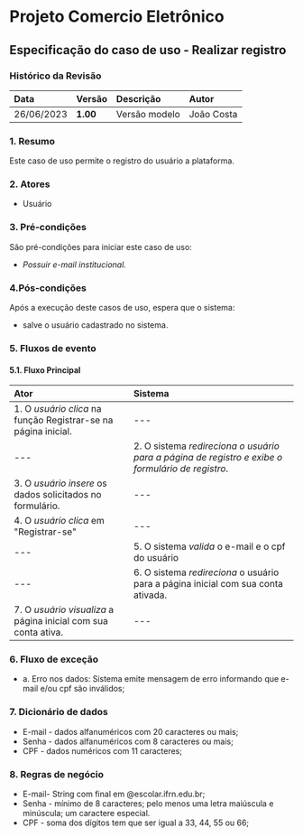 ﻿
# Projeto Comercio Eletrônico

## Especificação do caso de uso - Realizar registro

### Histórico da Revisão
|  Data  | Versão | Descrição | Autor |
|:-------|:-------|:----------|:------|
| 26/06/2023 | **1.00** | Versão modelo  | João Costa |


### 1. Resumo 
Este caso de uso permite o registro do usuário a plataforma.


### 2. Atores 
- Usuário

### 3. Pré-condições
São pré-condições para iniciar este caso de uso:
- _Possuir e-mail institucional._

### 4.Pós-condições
Após a execução deste casos de uso, espera que o sistema:
- salve o usuário cadastrado no sistema.

### 5. Fluxos de evento

#### 5.1. Fluxo Principal 

|  Ator  | Sistema |
|:-------|:------- |
|1. O _usuário_ _clica_ na função Registrar-se na página inicial. | --- |
| --- |2. O sistema _redireciona o usuário para a página de registro e exibe o formulário de registro_.| --- |
|3. O _usuário_ _insere_ os dados solicitados no formulário. | --- |
|4. O _usuário_ _clica_ em "Registrar-se" |--- |
|---| 5. O sistema _valida_ o e-mail e o cpf do usuário |
|--- | 6. O sistema _redireciona_ o usuário para a página inicial com sua conta ativada. |
|7. O _usuário_ _visualiza_ a página inicial com sua conta ativa. | --- |

### 6. Fluxo de exceção
- a. Erro nos dados: Sistema emite mensagem de erro informando que e-mail e/ou cpf são inválidos;

### 7. Dicionário de dados
- E-mail - dados alfanuméricos com 20 caracteres ou mais;
- Senha - dados alfanuméricos com 8 caracteres ou mais;
- CPF - dados numéricos com 11 caracteres;
### 8. Regras de negócio
- E-mail- String com final em @escolar.ifrn.edu.br;
- Senha - mínimo de 8 caracteres; pelo menos uma letra maiúscula e minúscula; um caractere especial.
- CPF - soma dos dígitos tem que ser igual a 33, 44, 55 ou 66;
